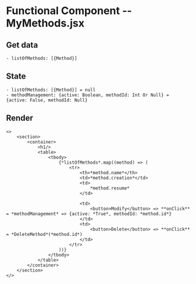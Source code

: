 # Functional Component -- MyMethods.jsx

## Get data

    - listOfMethods: [{Method}]

## State

    - listOfMethods: [{Method}] = null
    - methodManagement: {active: Boolean, methodId: Int Or Null} = {active: False, methodId: Null}

## Render

    <>
        <section>
            <container>
                <h1/>
                <table>
                    <tbody>
                        {*listOfMethods*.map((method) => (
                            <tr>
                                <th>*method.name*</th>
                                <td>*method.creation*</td>
                                <td>
                                    *method.resume*
                                </td>

                                <td>
                                    <button>Modify</button> => **onClick** = *methodManagement* => {active: *True*, methodId: *method.id*}
                                </td>
                                <td>
                                    <button>Delete</button> => **onClick** = *DeleteMethod*(*method.id*)
                                </td>
                            </tr>
                        ))}
                    </tbody>
                </table>
            </container>
        </section>
    </>
